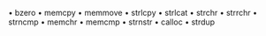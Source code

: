 • bzero
• memcpy
• memmove
• strlcpy
• strlcat
• strchr
• strrchr
• strncmp
• memchr
• memcmp
• strnstr
• calloc
• strdup